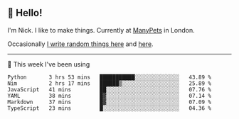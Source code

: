 ## 👋 Hello! 

I'm Nick. I like to make things. Currently at [ManyPets](https://manypets.com) in London.

Occasionally [I write random things here](https://nicksnell.com) and [here](https://twitter.com/nicksnell).

-------

🚀 This week I've been using

<!--START_SECTION:waka-->

```text
Python       3 hrs 53 mins   ███████████░░░░░░░░░░░░░░   43.89 %
Nim          2 hrs 17 mins   ██████▒░░░░░░░░░░░░░░░░░░   25.89 %
JavaScript   41 mins         ██░░░░░░░░░░░░░░░░░░░░░░░   07.76 %
YAML         38 mins         █▓░░░░░░░░░░░░░░░░░░░░░░░   07.14 %
Markdown     37 mins         █▓░░░░░░░░░░░░░░░░░░░░░░░   07.09 %
TypeScript   23 mins         █░░░░░░░░░░░░░░░░░░░░░░░░   04.36 %
```

<!--END_SECTION:waka-->
